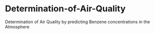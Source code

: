 # Determination-of-Air-Quality
Determination of Air Quality by predicting Benzene concentrations in the Atmosphere
